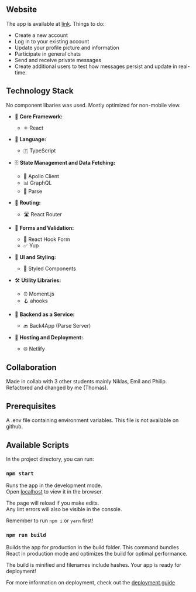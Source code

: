 ## Website
The app is available at [link](https://communal.netlify.app/). Things to do:
* Create a new account
* Log in to your existing account
* Update your profile picture and information
* Participate in general chats
* Send and receive private messages
* Create additional users to test how messages persist and update in real-time.

## Technology Stack

No component libaries was used. Mostly optimized for non-mobile view.

- 🔩 **Core Framework:**
  - ⚛️ React

- 🔷 **Language:**
  - 🇹 TypeScript

- 🗄️ **State Management and Data Fetching:**
  - 🚀 Apollo Client
  - 📊 GraphQL
  - 🧩 Parse

- 🚦 **Routing:**
  - 🛣️ React Router

- 📝 **Forms and Validation:**
  - 🎣 React Hook Form
  - ✅ Yup

- 🎨 **UI and Styling:**
  - 💅 Styled Components

- 🛠️ **Utility Libraries:**
  - ⏰ Moment.js
  - 🪝 ahooks

- 🔧 **Backend as a Service:**
  - 🔙 Back4App (Parse Server)

- 🚀 **Hosting and Deployment:**
  - 🌐 Netlify

## Collaboration
Made in collab with 3 other students mainly Niklas, Emil and Philip. Refactored and changed by me (Thomas).

## Prerequisites
A .env file containing environment variables. This file is not available on github.

## Available Scripts

In the project directory, you can run:

### `npm start`

Runs the app in the development mode.\
Open [localhost](http://localhost:3000) to view it in the browser.

The page will reload if you make edits.\
Any lint errors will also be visible in the console.

Remember to run `npm i` or `yarn` first!

### `npm run build`

Builds the app for production in the build folder.
This command bundles React in production mode and optimizes the build for optimal performance.

The build is minified and filenames include hashes.
Your app is ready for deployment!

For more information on deployment, check out the [deployment guide](https://facebook.github.io/create-react-app/docs/deployment) 
